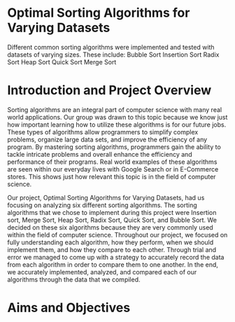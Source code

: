# Optimal Sorting Algorithms for Varying Datasets

Different common sorting algorithms were implemented and tested with datasets of varying sizes.
These include:
Bubble Sort
Insertion Sort
Radix Sort
Heap Sort
Quick Sort
Merge Sort


# Introduction and Project Overview

Sorting algorithms are an integral part of computer science with many real world applications. Our group was drawn to this topic because we know just how important learning how to utilize these algorithms is for our future jobs. These types of algorithms allow programmers to simplify complex problems, organize large data sets, and improve the efficiency of any program. By mastering sorting algorithms, programmers gain the ability to tackle intricate problems and overall enhance the efficiency and performance of their programs. Real world examples of these algorithms are seen within our everyday lives with Google Search or in E-Commerce stores.  This shows just how relevant this topic is in the field of computer science. 

Our project, Optimal Sorting Algorithms for Varying Datasets, had us focusing on analyzing six different sorting algorithms. The sorting algorithms that we chose to implement during this project were Insertion sort, Merge Sort, Heap Sort, Radix Sort, Quick Sort, and Bubble Sort. We decided on these six algorithms because they are very commonly used within the field of computer science. Throughout our project, we focused on fully understanding each algorithm, how they perform, when we should implement them, and how they compare to each other. Through trial and error we managed to come up with a strategy to accurately record the data from each algorithm in order to compare them to one another. In the end, we accurately implemented, analyzed, and compared each of our algorithms through the data that we compiled.


# Aims and Objectives
